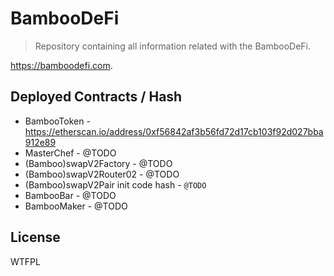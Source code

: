 # BambooDeFi 
> Repository containing all information related with the BambooDeFi.

https://bamboodefi.com.

## Deployed Contracts / Hash

- BambooToken - https://etherscan.io/address/0xf56842af3b56fd72d17cb103f92d027bba912e89
- MasterChef - @TODO
- (Bamboo)swapV2Factory - @TODO
- (Bamboo)swapV2Router02 - @TODO
- (Bamboo)swapV2Pair init code hash - `@TODO`
- BambooBar - @TODO
- BambooMaker - @TODO

## License

WTFPL
